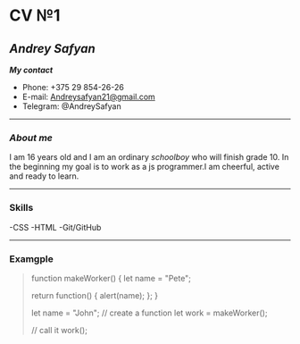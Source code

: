 # CV №1
## *Andrey Safyan*
***My contact***
- Phone: +375 29 854-26-26
- E-mail: Andreysafyan21@gmail.com
- Telegram: @AndreySafyan

---

### *About me*
I am 16 years old and I am an ordinary *schoolboy* who will finish grade 10.
In the beginning my goal is to work as a js programmer.I am cheerful, active and ready to learn.

---

### Skills
-CSS
-HTML
-Git/GitHub

---

### Examgple

>function makeWorker() {
> let name = "Pete";
>
>  return function() {
>    alert(name);
>  };
>}
>
>let name = "John";
>// create a function
>let work = makeWorker();
>
>// call it
>work();


